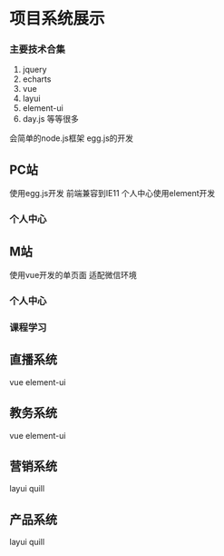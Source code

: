 # 项目系统展示

### 主要技术合集

1. jquery 
2. echarts 
3. vue 
4. layui
5. element-ui
6. day.js
等等很多
   
会简单的node.js框架 egg.js的开发

## PC站

使用egg.js开发  前端兼容到IE11 个人中心使用element开发

### 个人中心

<ImageZoom
src="/crm/images/w2021-02-22351212.png"
:border="true"
width="600"
/>

## M站

使用vue开发的单页面 适配微信环境

### 个人中心

<ImageZoom
src="/crm/images/w2021-02-22132.png"
:border="true"
width="600"
/>

### 课程学习

<ImageZoom
src="/crm/images/w2021-02-12321.png"
:border="true"
width="600"
/>

## 直播系统

vue element-ui

<ImageZoom
src="/crm/images/sssds2w22ssdsds.png"
:border="true"
width="600"
/>

## 教务系统

vue element-ui

<ImageZoom
src="/crm/images/w2021-02-22 104212.png"
:border="true"
width="600"
/>

<ImageZoom
src="/crm/images/w2021-02-22 104253.png"
:border="true"
width="600"
/>

## 营销系统

layui  quill

<ImageZoom
src="/crm/images/w2021-02-22121212.png"
:border="true"
width="600"
/>

## 产品系统

layui  quill

<ImageZoom
src="/crm/images/w2021-02-223412.png"
:border="true"
width="600"
/>

